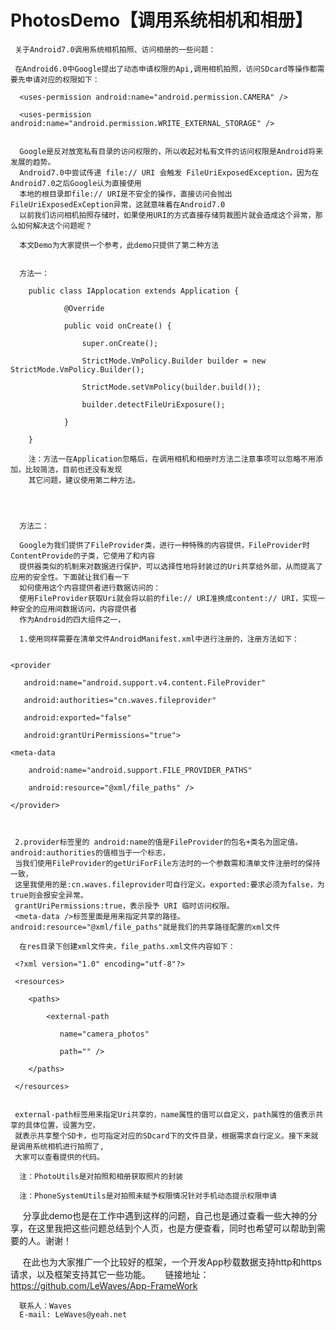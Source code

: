 
#  PhotosDemo【调用系统相机和相册】

     关于Android7.0调用系统相机拍照、访问相册的一些问题：

     在Android6.0中Google提出了动态申请权限的Api,调用相机拍照，访问SDcard等操作都需要先申请对应的权限如下：

      <uses-permission android:name="android.permission.CAMERA" />

      <uses-permission android:name="android.permission.WRITE_EXTERNAL_STORAGE" />


      Google是反对放宽私有目录的访问权限的，所以收起对私有文件的访问权限是Android将来发展的趋势。
      Android7.0中尝试传递 file:// URI 会触发 FileUriExposedException，因为在Android7.0之后Google认为直接使用
      本地的根目录即file:// URI是不安全的操作，直接访问会抛出FileUriExposedExCeption异常，这就意味着在Android7.0
      以前我们访问相机拍照存储时，如果使用URI的方式直接存储剪裁图片就会造成这个异常，那么如何解决这个问题呢？

      本文Demo为大家提供一个参考，此demo只提供了第二种方法


      方法一：

        public class IApplocation extends Application {

                @Override

                public void onCreate() {

                    super.onCreate();

                    StrictMode.VmPolicy.Builder builder = new StrictMode.VmPolicy.Builder();

                    StrictMode.setVmPolicy(builder.build());

                    builder.detectFileUriExposure();

                }

        }

        注：方法一在Application忽略后，在调用相机和相册时方法二注意事项可以忽略不用添加，比较简洁，目前也还没有发现
        其它问题，建议使用第二种方法。




      方法二：
      
      Google为我们提供了FileProvider类，进行一种特殊的内容提供，FileProvider时ContentProvide的子类，它使用了和内容
      提供器类似的机制来对数据进行保护，可以选择性地将封装过的Uri共享给外部，从而提高了应用的安全性。下面就让我们看一下
      如何使用这个内容提供者进行数据访问的：
      使用FileProvider获取Uri就会将以前的file:// URI准换成content:// URI，实现一种安全的应用间数据访问，内容提供者
      作为Android的四大组件之一，

      1.使用同样需要在清单文件AndroidManifest.xml中进行注册的，注册方法如下：


    <provider

       android:name="android.support.v4.content.FileProvider"

       android:authorities="cn.waves.fileprovider"

       android:exported="false"

       android:grantUriPermissions="true">

    <meta-data

        android:name="android.support.FILE_PROVIDER_PATHS"

        android:resource="@xml/file_paths" />

    </provider>



     2.provider标签里的 android:name的值是FileProvider的包名+类名为固定值。android:authorities的值相当于一个标志，
     当我们使用FileProvider的getUriForFile方法时的一个参数需和清单文件注册时的保持一致，
     这里我使用的是:cn.waves.fileprovider可自行定义。exported:要求必须为false，为true则会报安全异常。
     grantUriPermissions:true，表示授予 URI 临时访问权限。
     <meta-data />标签里面是用来指定共享的路径。 android:resource="@xml/file_paths"就是我们的共享路径配置的xml文件

      在res目录下创建xml文件夹，file_paths.xml文件内容如下：

     <?xml version="1.0" encoding="utf-8"?>

     <resources>

        <paths>

            <external-path

               name="camera_photos"

               path="" />

        </paths>

     </resources>


     external-path标签用来指定Uri共享的，name属性的值可以自定义，path属性的值表示共享的具体位置，设置为空，
     就表示共享整个SD卡，也可指定对应的SDcard下的文件目录，根据需求自行定义。接下来就是调用系统相机进行拍照了,
     大家可以查看提供的代码。

      注：PhotoUtils是对拍照和相册获取照片的封装

      注：PhoneSystemUtils是对拍照未赋予权限情况针对手机动态提示权限申请



      分享此demo也是在工作中遇到这样的问题，自己也是通过查看一些大神的分享，在这里我把这些问题总结到个人页，也是方便查看，同时也希望可以帮助到需要的人。谢谢！
      
      在此也为大家推广一个比较好的框架，一个开发App秒载数据支持http和https请求，以及框架支持其它一些功能。
      链接地址：https://github.com/LeWaves/App-FrameWork

      联系人：Waves
      E-mail: LeWaves@yeah.net
